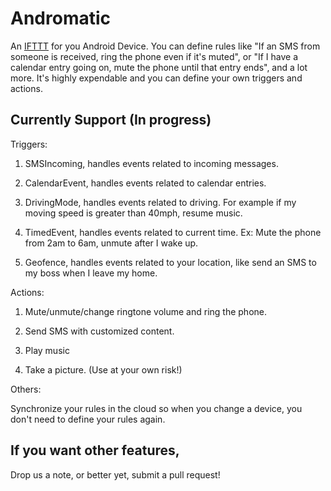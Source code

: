 Andromatic
==========
An <a href="https://ifttt.com/">IFTTT</a> for you Android Device. You can define rules like "If an SMS from someone is received, ring the phone even if it's muted", or "If I have a calendar entry going on, mute the phone until that entry ends", and a lot more. It's highly expendable and you can define your own triggers and actions.

Currently Support (In progress)
------------------
Triggers:
1.  SMSIncoming, handles events related to incoming messages.

2.  CalendarEvent, handles events related to calendar entries.

3.  DrivingMode, handles events related to driving. For example if my moving speed is greater than 40mph, resume music.

4.  TimedEvent, handles events related to current time. Ex: Mute the phone from 2am to 6am, unmute after I wake up.

5.  Geofence, handles events related to your location, like send an SMS to my boss when I leave my home.


Actions:
1.  Mute/unmute/change ringtone volume and ring the phone.

2.  Send SMS with customized content.

3.  Play music

4.  Take a picture. (Use at your own risk!)


Others:

Synchronize your rules in the cloud so when you change a device, you don't need to define your rules again.

If you want other features,
---------------------------
Drop us a note, or better yet, submit a pull request!